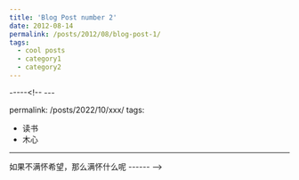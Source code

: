 ```yaml
---
title: 'Blog Post number 2'
date: 2012-08-14
permalink: /posts/2012/08/blog-post-1/
tags:
  - cool posts
  - category1
  - category2
---
```


-----<!-- ---

permalink: /posts/2022/10/xxx/
tags:
  - 读书
  - 木心
---

如果不满怀希望，那么满怀什么呢
------ -->